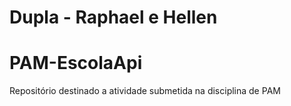 # Dupla - Raphael e Hellen

# PAM-EscolaApi
Repositório destinado a atividade submetida na disciplina de PAM

